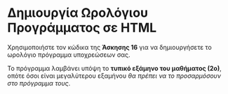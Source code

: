 # Δημιουργία Ωρολόγιου Προγράμματος σε HTML

Χρησιμοποιήστε τον κώδικα της **Άσκησης 16** για να δημιουργήσετε το ωρολόγιο πρόγραμμα υποχρεώσεων σας. 

Το πρόγραμμα λαμβάνει υπόψη το **τυπικό εξάμηνο του μαθήματος (2ο)**, οπότε όσοι είναι μεγαλύτερου εξαμήνου *θα πρέπει να το προσαρμόσουν στο πρόγραμμα τους*.